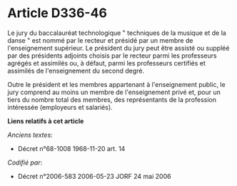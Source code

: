 # Article D336-46

Le jury du baccalauréat technologique " techniques de la musique et de la danse " est nommé par le recteur et présidé par un
membre de l'enseignement supérieur. Le président du jury peut être assisté ou suppléé par des présidents adjoints choisis par
le recteur parmi les professeurs agrégés et assimilés ou, à défaut, parmi les professeurs certifiés et assimilés de
l'enseignement du second degré.

Outre le président et les membres appartenant à l'enseignement public, le jury comprend au moins un membre de l'enseignement
privé et, pour un tiers du nombre total des membres, des représentants de la profession intéressée (employeurs et salariés).

**Liens relatifs à cet article**

_Anciens textes_:

  - Décret n°68-1008 1968-11-20 art. 14

_Codifié par_:

  - Décret n°2006-583 2006-05-23 JORF 24 mai 2006
